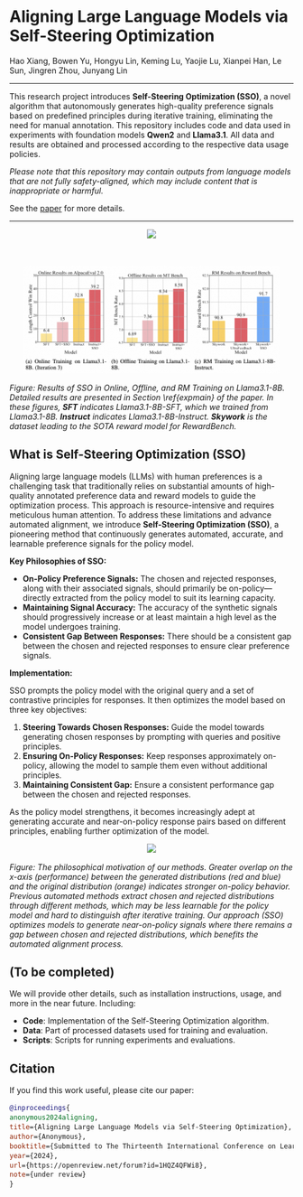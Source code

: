 # Aligning Large Language Models via Self-Steering Optimization
Hao Xiang, Bowen Yu, Hongyu Lin, Keming Lu, Yaojie Lu, Xianpei Han, Le Sun, Jingren Zhou, Junyang Lin

----------

This research project introduces **Self-Steering Optimization (SSO)**, a novel algorithm that autonomously generates high-quality preference signals based on predefined principles during iterative training, eliminating the need for manual annotation. This repository includes code and data used in experiments with foundation models **Qwen2** and **Llama3.1**. All data and results are obtained and processed according to the respective data usage policies. 

*Please note that this repository may contain outputs from language models that are not fully safety-aligned, which may include content that is inappropriate or harmful.*

See the [paper](https://openreview.net/pdf?id=1HQZ4QFWi8) for more details.

----------


<p align="center">
    <img src="./figures/pdpo.png" width="90%"/>
</p>
<br>

<p align="center">
    <img src="./figures/results.png" width="90%"/>
</p>

*Figure: Results of SSO in Online, Offline, and RM Training on Llama3.1-8B. Detailed results are presented in Section \ref{expmain} of the paper. In these figures, **SFT** indicates Llama3.1-8B-SFT, which we trained from Llama3.1-8B. **Instruct** indicates Llama3.1-8B-Instruct. **Skywork** is the dataset leading to the SOTA reward model for RewardBench.*

## What is Self-Steering Optimization (SSO)

Aligning large language models (LLMs) with human preferences is a challenging task that traditionally relies on substantial amounts of high-quality annotated preference data and reward models to guide the optimization process. This approach is resource-intensive and requires meticulous human attention. To address these limitations and advance automated alignment, we introduce **Self-Steering Optimization (SSO)**, a pioneering method that continuously generates automated, accurate, and learnable preference signals for the policy model.

**Key Philosophies of SSO:**

- **On-Policy Preference Signals:** The chosen and rejected responses, along with their associated signals, should primarily be on-policy—directly extracted from the policy model to suit its learning capacity.
- **Maintaining Signal Accuracy:** The accuracy of the synthetic signals should progressively increase or at least maintain a high level as the model undergoes training.
- **Consistent Gap Between Responses:** There should be a consistent gap between the chosen and rejected responses to ensure clear preference signals.

**Implementation:**

SSO prompts the policy model with the original query and a set of contrastive principles for responses. It then optimizes the model based on three key objectives:

1. **Steering Towards Chosen Responses:** Guide the model towards generating chosen responses by prompting with queries and positive principles.
2. **Ensuring On-Policy Responses:** Keep responses approximately on-policy, allowing the model to sample them even without additional principles.
3. **Maintaining Consistent Gap:** Ensure a consistent performance gap between the chosen and rejected responses.

As the policy model strengthens, it becomes increasingly adept at generating accurate and near-on-policy response pairs based on different principles, enabling further optimization of the model.

<p align="center">
    <img src="./figures/distribution.png" width="500"/>
</p>

*Figure: The philosophical motivation of our methods. Greater overlap on the x-axis (performance) between the generated distributions (red and blue) and the original distribution (orange) indicates stronger on-policy behavior. Previous automated methods extract chosen and rejected distributions through different methods, which may be less learnable for the policy model and hard to distinguish after iterative training. Our approach (SSO) optimizes models to generate near-on-policy signals where there remains a gap between chosen and rejected distributions, which benefits the automated alignment process.*


## (To be completed)
We will provide other details, such as installation instructions, usage, and more in the near future. Including:
- **Code**: Implementation of the Self-Steering Optimization algorithm.
- **Data**: Part of processed datasets used for training and evaluation.
- **Scripts**: Scripts for running experiments and evaluations.

## Citation

If you find this work useful, please cite our paper:

```bibtex
@inproceedings{
anonymous2024aligning,
title={Aligning Large Language Models via Self-Steering Optimization},
author={Anonymous},
booktitle={Submitted to The Thirteenth International Conference on Learning Representations},
year={2024},
url={https://openreview.net/forum?id=1HQZ4QFWi8},
note={under review}
}
```
